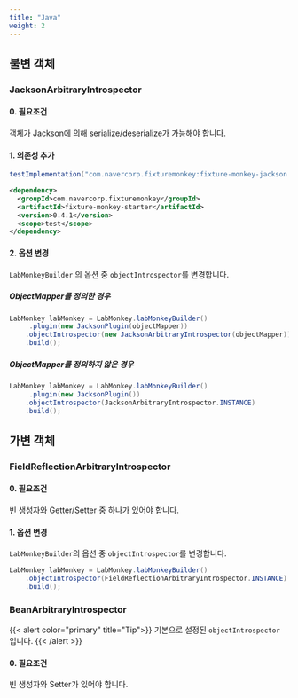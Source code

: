 ```yaml
---
title: "Java"
weight: 2
---
```


## 불변 객체
### JacksonArbitraryIntrospector
#### 0. 필요조건

객체가 Jackson에 의해 serialize/deserialize가 가능해야 합니다.

#### 1. 의존성 추가

```groovy
testImplementation("com.navercorp.fixturemonkey:fixture-monkey-jackson:0.4.1")
```

```xml
<dependency>
  <groupId>com.navercorp.fixturemonkey</groupId>
  <artifactId>fixture-monkey-starter</artifactId>
  <version>0.4.1</version>
  <scope>test</scope>
</dependency>
```

#### 2. 옵션 변경

`LabMonkeyBuilder` 의 옵션 중 `objectIntrospector`를 변경합니다.

##### ObjectMapper를 정의한 경우
```java
LabMonkey labMonkey = LabMonkey.labMonkeyBuilder()
     .plugin(new JacksonPlugin(objectMapper))
    .objectIntrospector(new JacksonArbitraryIntrospector(objectMapper))
    .build();
```

##### ObjectMapper를 정의하지 않은 경우
```java
LabMonkey labMonkey = LabMonkey.labMonkeyBuilder()
     .plugin(new JacksonPlugin())
    .objectIntrospector(JacksonArbitraryIntrospector.INSTANCE)
    .build();
```

## 가변 객체
### FieldReflectionArbitraryIntrospector
#### 0. 필요조건
빈 생성자와 Getter/Setter 중 하나가 있어야 합니다.

#### 1. 옵션 변경
`LabMonkeyBuilder`의 옵션 중 `objectIntrospector`를 변경합니다.

```java
LabMonkey labMonkey = LabMonkey.labMonkeyBuilder()
    .objectIntrospector(FieldReflectionArbitraryIntrospector.INSTANCE)
    .build();
```

### BeanArbitraryIntrospector
{{< alert color="primary" title="Tip">}}
기본으로 설정된 `objectIntrospector` 입니다.
{{< /alert >}}

#### 0. 필요조건
빈 생성자와 Setter가 있어야 합니다.
